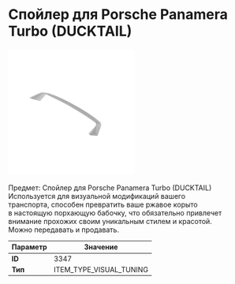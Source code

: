 # Спойлер для Porsche Panamera Turbo (DUCKTAIL)

![Item Image](../img/3347.webp?raw=true)

Предмет: Спойлер для Porsche Panamera Turbo (DUCKTAIL)<br>Используется для визуальной модификаций вашего<br>транспорта, способен превратить ваше ржавое корыто<br>в настоящую порхающую бабочку, что обязательно привлечет<br>внимание прохожих своим уникальным стилем и красотой.<br>Можно передавать и продавать.


| Параметр | Значение |
|----------|----------|
| **ID** | 3347 |
| **Тип** | ITEM_TYPE_VISUAL_TUNING |

